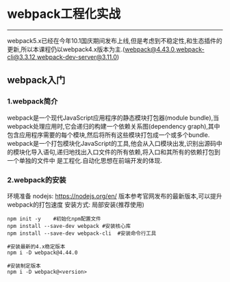 # webpack工程化实战
---
webpack5.x已经在今年10.1国庆期间发布上线,但是考虑到不稳定性,和生态插件的更新,所以本课程仍以webpack4.x版本为主.(webpack@4.43.0,webpack-cli@3.3.12,webpack-dev-server@3.11.0)
## webpack入门
### 1.webpack简介
webpack是一个现代JavaScript应用程序的静态模块打包器(module bundle),当webpack处理应用时,它会递归的构建一个依赖关系图(dependency graph),其中包含应用程序需要的每个模块,然后将所有这些模块打包成一个或多个bundle.
webpack是一个打包模块化JavaScript的工具,他会从入口模块出发,识别出源码中的模块化导入语句,递归地找出入口文件的所有依赖,将入口和其所有的依赖打包到一个单独的文件中
是工程化.自动化思想在前端开发的体现.

### 2.webpack的安装
环境准备
nodejs: https://nodejs.org/en/
版本参考官网发布的最新版本,可以提升webpack的打包速度
安装方式:
局部安装(推荐使用)
```
npm init -y    #初始化npm配置文件
npm install --save-dev webpack #安装核心库
npm install --save-dev webpack-cli  #安装命令行工具

#安装最新的4.x稳定版本
npm i -D webpack@4.44.0

#安装制定版本
npm i -D webpack@<version>
```
